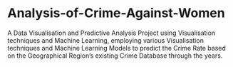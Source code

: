 # Analysis-of-Crime-Against-Women
A Data Visualisation and Predictive Analysis Project using Visualisation techniques and Machine Learning, employing various Visualisation techniques and Machine Learning Models to predict the Crime Rate based on the Geographical Region’s existing Crime Database through the years.
